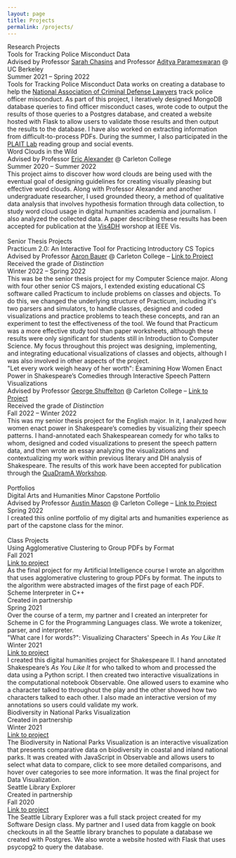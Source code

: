 ```yaml
---
layout: page
title: Projects
permalink: /projects/
---
```

<link rel="stylesheet" href="/assets/css/main.css">
<div class="project-heading">Research Projects</div>
<div class="small-spacer"></div>
<div class="project-title">Tools for Tracking Police Misconduct Data</div>
<div class="project-content">Advised by Professor <a href="https://schasins.com">Sarah Chasins</a> and Professor <a href="https://people.eecs.berkeley.edu/~adityagp/">Aditya Parameswaran</a> @ UC Berkeley</div>
<div class ="time">Summer 2021 – Spring 2022</div>
<div class="tiny-spacer"></div>
<div class="project-content">Tools for Tracking Police Misconduct Data works on creating a database to help the <a href="https://www.nacdl.org">National Association of Criminal Defense Lawyers</a> track police officer misconduct. As part of this project, I iteratively designed MongoDB database queries to find officer misconduct cases, wrote code to output the results of those queries to a Postgres database, and created a website hosted with Flask to allow users to validate those results and then output the results to the database. I have also worked on extracting information from difficult-to-process PDFs. During the summer, I also participated in the <a href="https://plait-lab.org">PLAIT Lab</a> reading group and social events.</div>
<div class="small-spacer"></div>
<div class="project-title">Word Clouds in the Wild</div>
<div class="project-content">Advised by Professor <a href="https://cs.carleton.edu/faculty/ealexander/">Eric Alexander</a> @ Carleton College</div>
<div class ="time">Summer 2020 – Summer 2022</div>
<div class="tiny-spacer"></div>
<div class="project-content">This project aims to discover how word clouds are being used with the eventual goal of designing guidelines for creating visually pleasing but effective word clouds. Along with Professor Alexander and another undergraduate researcher, I used grounded theory, a method of qualitative data analysis that involves hypothesis formation through data collection, to study word cloud usage in digital humanities academia and journalism. I also analyzed the collected data. A paper describing these results has been accepted for publication at the <a href="https://vis4dh.dbvis.de">Vis4DH</a> worshop at IEEE Vis.</div>
<br>

<div class="project-heading">Senior Thesis Projects</div>
<div class="small-spacer"></div>
<div class="project-title">Practicum 2.0: An Interactive Tool for Practicing Introductory CS Topics</div>
<div class="project-content">Advised by Professor <a href="https://cs.carleton.edu/faculty/awb/">Aaron Bauer</a> @ Carleton College – <a href="https://awilliambauer.github.io/practicum/">Link to Project</a></div>
<div class="project-content">Received the grade of <em>Distinction</em></div>
<div class ="time">Winter 2022 – Spring 2022</div>
<div class="tiny-spacer"></div>
<div class="project-content">This was be the senior thesis project for my Computer Science major. Along with four other senior CS majors, I extended existing educational CS software called Practicum to include problems on classes and objects. To do this, we changed the underlying structure of Practicum, including it's two parsers and simulators, to handle classes, designed and coded visualizations and practice problems to teach these concepts, and ran an experiment to test the effectiveness of the tool. We found that Practicum was a more effective study tool than paper worksheets, although these results were only significant for students still in Introduction to Computer Science. My focus throughout this project was designing, implementing, and integrating educational visualizations of classes and objects, although I was also involved in other aspects of the project.</div>
<div class="small-spacer"></div>
<div class="project-title">"Let every work weigh heavy of her worth": Examining How Women Enact Power in Shakespeare’s Comedies through Interactive Speech Pattern Visualizations</div>
<div class="project-content">Advised by Professor <a href="https://www.carleton.edu/directory/gshuffel/">George Shuffelton</a> @ Carleton College – <a href="https://observablehq.com/@hicker/let-every-word-weigh-heavy-of-her-worth">Link to Project</a> </div>
<div class="project-content">Received the grade of <em>Distinction</em></div>
<div class ="time">Fall 2022 – Winter 2022</div>
<div class="tiny-spacer"></div>
<div class="project-content">This was my senior thesis project for the English major. In it, I analyzed how women enact power in Shakespeare’s comedies by visualizing their speech patterns. I hand-annotated each Shakespearean comedy for who talks to whom, designed and coded visualizations to present the speech pattern data, and then wrote an essay analyzing the visualizations and contextualizing my work within previous literary and DH analysis of Shakespeare. The results of this work have been accepted for publication through the <a href="https://quadrama.github.io/blog/2022/03/14/comp-drama-analysis-workshop">QuaDramA Workshop</a>.</div>
<br>

<div class="project-heading">Portfolios</div>
<div class="small-spacer"></div>
<div class="project-title">Digital Arts and Humanities Minor Capstone Portfolio</div>
<div class="project-content">Advised by Professor <a href="https://www.carleton.edu/directory/amason/">Austin Mason</a> @ Carleton College – <a href="https://hicker.dgah.sites.carleton.edu">Link to Project</a> </div>
<div class ="time">Spring 2022</div>
<div class="tiny-spacer"></div>
<div class="project-content">I created this online portfolio of my digital arts and humanities experience as part of the capstone class for the minor.</div>
<br>

<div class="project-heading">Class Projects</div>
<div class="small-spacer"></div>
<div class="project-title">Using Agglomerative Clustering to Group PDFs by Format</div>
<div class ="time">Fall 2021</div>
<div class="project-content"><a href="https://github.com/rmatouschekh/agglomerative-clustering">Link to project</a></div>
<div class="tiny-spacer"></div>
<div class="project-content">As the final project for my Artificial Intelligence course I wrote an algorithm that uses agglomerative clustering to group PDFs by format. The inputs to the algorithm were abstracted images of the first page of each PDF.</div>
<div class="small-spacer"></div>
<div class="project-title">Scheme Interpreter in C++</div>
<div class="project-content">Created in partnership</div>
<div class ="time">Spring 2021</div>
<div class="tiny-spacer"></div>
<div class="project-content">Over the course of a term, my partner and I created an interpreter for Scheme in C for the Programming Languages class. We wrote a tokenizer, parser, and interpreter.</div>
<div class="small-spacer"></div>
<div class="project-title">"What care I for words?": Visualizing Characters' Speech in <i>As You Like It</i></div>
<div class ="time">Winter 2021</div>
<div class="project-content"><a href="https://observablehq.com/d/29cdc0a5b39cd2a9">Link to project</a></div>
<div class="tiny-spacer"></div>
<div class="project-content">I created this digital humanities project for Shakespeare II. I hand annotated Shakespeare’s <i>As You Like It</i> for who talked to whom and processed the data using a Python script. I then created two interactive visualizations in the computational notebook Observable. One allowed users to examine who a character talked to throughout the play and the other showed how two characters talked to each other. I also made an interactive version of my annotations so users could validate my work.</div>
<div class="small-spacer"></div>
<div class="project-title">Biodiversity in National Parks Visualization</div>
<div class="project-content">Created in partnership</div>
<div class ="time">Winter 2021</div>
<div class="project-content"><a href="https://observablehq.com/d/de2724efec118340">Link to project</a></div>
<div class="tiny-spacer"></div>
<div class="project-content">The Biodiversity in National Parks Visualization is an interactive visualization that presents comparative data on biodiversity in coastal and inland national parks. It was created with JavaScript in Observable and allows users to select what data to compare, click to see more detailed comparisons, and hover over categories to see more information. It was the final project for Data Visualization.</div>
<div class="small-spacer"></div>
<div class="project-title">Seattle Library Explorer</div>
<div class="project-content">Created in partnership</div>
<div class ="time">Fall 2020</div>
<div class="project-content"><a href="https://github.com/rmatouschekh/seattle-library-explorer">Link to project</a></div>
<div class="tiny-spacer"></div>
<div class="project-content">The Seattle Library Explorer was a full stack project created for my Software Design class. My partner and I used data from kaggle on book checkouts in all the Seattle library branches to populate a database we created with Postgres. We also wrote a website hosted with Flask that uses psycopg2 to query the database.</div>
